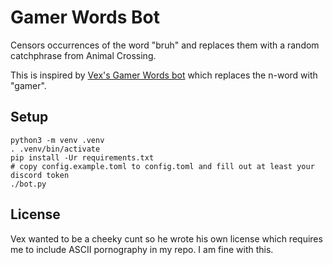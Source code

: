 # Gamer Words Bot

Censors occurrences of the word "bruh" and replaces them with a random catchphrase from Animal Crossing.

This is inspired by [Vex's Gamer Words bot](https://paste.sr.ht/~vex/87220173052f8b90c1eea3686930cd29cb884000) which replaces the n-word with "gamer".

## Setup

```
python3 -m venv .venv
. .venv/bin/activate
pip install -Ur requirements.txt
# copy config.example.toml to config.toml and fill out at least your discord token
./bot.py
```

## License

Vex wanted to be a cheeky cunt so he wrote his own license which requires me to include ASCII pornography in my repo.
I am fine with this.
